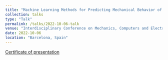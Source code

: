 ```yaml
---
title: "Machine Learning Methods for Predicting Mechanical Behavior of Aluminum Alloys"
collection: talks
type: "Talk"
permalink: /talks/2022-10-06-talk
venue: "Interdisciplinary Conference on Mechanics, Computers and Electrics (ICMECE)"
date: 2022-10-06
location: "Barcelona, Spain"
---
```


[Certificate of presentation](http://icmece.org/2022/programme2022_P.pdf)


